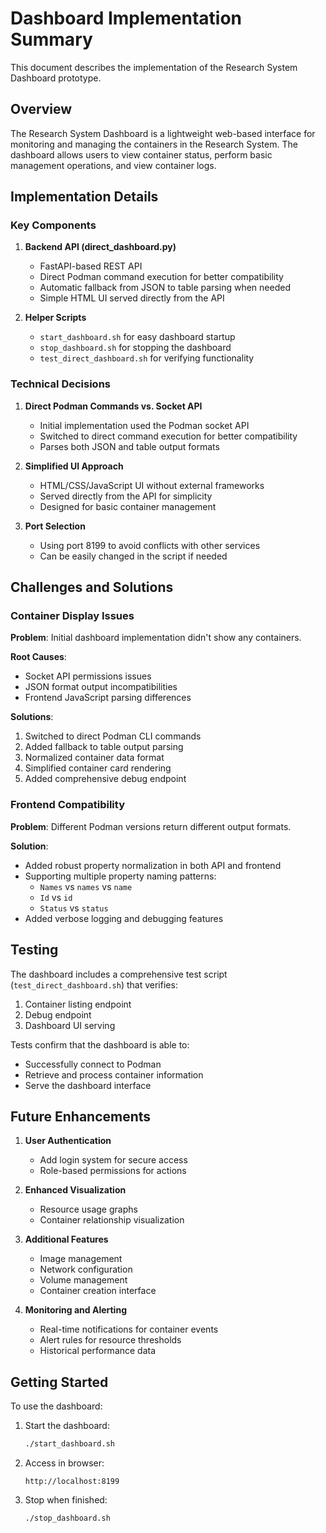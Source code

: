 # Dashboard Implementation Summary

This document describes the implementation of the Research System Dashboard prototype.

## Overview

The Research System Dashboard is a lightweight web-based interface for monitoring and managing the containers in the Research System. The dashboard allows users to view container status, perform basic management operations, and view container logs.

## Implementation Details

### Key Components

1. **Backend API (direct_dashboard.py)**
   - FastAPI-based REST API
   - Direct Podman command execution for better compatibility
   - Automatic fallback from JSON to table parsing when needed
   - Simple HTML UI served directly from the API

2. **Helper Scripts**
   - `start_dashboard.sh` for easy dashboard startup
   - `stop_dashboard.sh` for stopping the dashboard
   - `test_direct_dashboard.sh` for verifying functionality

### Technical Decisions

1. **Direct Podman Commands vs. Socket API**
   - Initial implementation used the Podman socket API
   - Switched to direct command execution for better compatibility
   - Parses both JSON and table output formats

2. **Simplified UI Approach**
   - HTML/CSS/JavaScript UI without external frameworks
   - Served directly from the API for simplicity
   - Designed for basic container management

3. **Port Selection**
   - Using port 8199 to avoid conflicts with other services
   - Can be easily changed in the script if needed

## Challenges and Solutions

### Container Display Issues

**Problem**: Initial dashboard implementation didn't show any containers.

**Root Causes**:
- Socket API permissions issues
- JSON format output incompatibilities
- Frontend JavaScript parsing differences

**Solutions**:
1. Switched to direct Podman CLI commands
2. Added fallback to table output parsing
3. Normalized container data format
4. Simplified container card rendering
5. Added comprehensive debug endpoint

### Frontend Compatibility

**Problem**: Different Podman versions return different output formats.

**Solution**:
- Added robust property normalization in both API and frontend
- Supporting multiple property naming patterns:
  - `Names` vs `names` vs `name`
  - `Id` vs `id`
  - `Status` vs `status`
- Added verbose logging and debugging features

## Testing

The dashboard includes a comprehensive test script (`test_direct_dashboard.sh`) that verifies:

1. Container listing endpoint
2. Debug endpoint
3. Dashboard UI serving

Tests confirm that the dashboard is able to:
- Successfully connect to Podman
- Retrieve and process container information
- Serve the dashboard interface

## Future Enhancements

1. **User Authentication**
   - Add login system for secure access
   - Role-based permissions for actions

2. **Enhanced Visualization**
   - Resource usage graphs
   - Container relationship visualization

3. **Additional Features**
   - Image management
   - Network configuration
   - Volume management
   - Container creation interface

4. **Monitoring and Alerting**
   - Real-time notifications for container events
   - Alert rules for resource thresholds
   - Historical performance data

## Getting Started

To use the dashboard:

1. Start the dashboard:
   ```bash
   ./start_dashboard.sh
   ```

2. Access in browser:
   ```
   http://localhost:8199
   ```

3. Stop when finished:
   ```bash
   ./stop_dashboard.sh
   ```